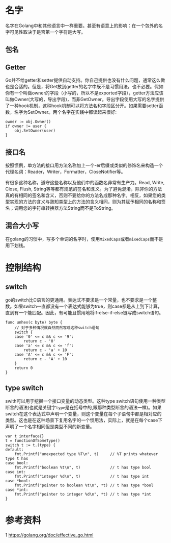 # 名字

名字在Golang中和其他语言中一样重要。甚至有语意上的影响：在一个包外的名字可见性取决于是否第一个字符是大写。

## 包名



## Getter

Go并不给getter和setter提供自动支持。你自己提供也没有什么问题，通常这么做也是合适的。但是，将Get放到getter的名字中既不是习惯用法，也不必要。假如你有一个叫做owner的字段（小写的，所以不是exported字段），getter方法应该叫做Owner(大写的，导出字段)，而非GetOwner。导出字段使用大写的名字提供了一种hook机制，这种hook机制可以将方法名和字段区分开。如果需要setter函数，名字为SetOwner。两个名字在实践中都读起来很好:

```golang
owner := obj.Owner()
if owner != user {
    obj.SetOwner(user)
}
```

## 接口名

按照惯例，单方法的接口用方法名称加上一个-er后缀或类似的修饰名来构造一个代理名词：Reader，Writer，Formatter，CloseNotifier等。

有很多这种名称，遵守这些名称以及他们中的函数名非常有生产力。Read, Write, Close, Flush, String等等都有规范的签名和含义。为了避免混淆，除非你的方法真的有相同的签名和含义，否则不要给你的方法名成那种名字。相反，如果您的类型实现的方法的含义与熟知类型上的方法的含义相同，则为其赋予相同的名称和签名；调用您的字符串转换器方法String而不是ToString。

## 混合大小写
在golang的习惯中，写多个单词的名字时，使用`MixedCaps`或者`mixedCaps`而不是用下划线。

# 控制结构

## switch

go的switch比C语言的更通用。表达式不要求是一个常量，也不要求是一个整数。如果switch一直都没有一个表达式能够为true，则case都是从上到下计算，直到有一个能匹配。因此，有可能且惯用地将if-else-if-else链写成switch语句。
```golang
func unhex(c byte) byte {
    // 对于多种情况就自然而然写成这种switch语句
    switch {
    case '0' <= c && c <= '9':
        return c - '0'
    case 'a' <= c && c <= 'f':
        return c - 'a' + 10
    case 'A' <= c && c <= 'F':
        return c - 'A' + 10
    }
    return 0
}
```

## type switch

swith可以用于挖掘一个接口变量的动态类型。这种type switch语句使用一种类型断言的语法(也就是关键字`type`是在括号中的,跟那种类型断言的语法一样)。如果switch在这个表达式中声明一个变量，则这个变量在每个子语句中都是相对应的类型。这也是在这种场景下复用名字的一个惯用法，实际上，就是在每个case下声明了一个名字相同但是类型不同的新变量。
```golang
var t interface{}
t = functionOfSomeType()
switch t := t.(type) {
default:
    fmt.Printf("unexpected type %T\n", t)     // %T prints whatever type t has
case bool:
    fmt.Printf("boolean %t\n", t)             // t has type bool
case int:
    fmt.Printf("integer %d\n", t)             // t has type int
case *bool:
    fmt.Printf("pointer to boolean %t\n", *t) // t has type *bool
case *int:
    fmt.Printf("pointer to integer %d\n", *t) // t has type *int
}
```


# 参考资料
1 https://golang.org/doc/effective_go.html